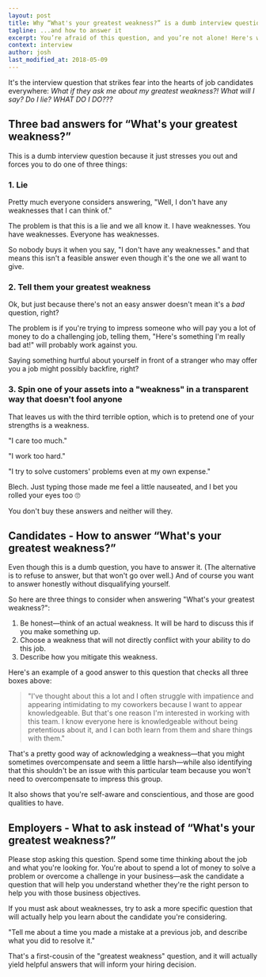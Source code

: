 ```yaml
---
layout: post
title: Why “What's your greatest weakness?” is a dumb interview question
tagline: ...and how to answer it
excerpt: You’re afraid of this question, and you’re not alone! Here's why it's a dumb question and how you can answer it without tanking your job interview.
context: interview
author: josh
last_modified_at: 2018-05-09
---
```

It's the interview question that strikes fear into the hearts of job candidates everywhere: _What if they ask me about my greatest weakness?! What will I say? Do I lie? WHAT DO I DO???_

## Three bad answers for “What's your greatest weakness?”

This is a dumb interview question because it just stresses you out and forces you to do one of three things:

### 1. Lie

Pretty much everyone considers answering, "Well, I don't have any weaknesses that I can think of."

The problem is that this is a lie and we all know it. I have weaknesses. You have weaknesses. Everyone has weaknesses.

So nobody buys it when you say, "I don't have any weaknesses." and that means this isn't a feasible answer even though it's the one we all want to give.

### 2. Tell them your greatest weakness

Ok, but just because there's not an easy answer doesn't mean it's a _bad_ question, right?

The problem is if you're trying to impress someone who will pay you a lot of money to do a challenging job, telling them, "Here's something I'm really bad at!" will probably work against you.

Saying something hurtful about yourself in front of a stranger who may offer you a job might possibly backfire, right?

### 3. Spin one of your assets into a "weakness" in a transparent way that doesn't fool anyone

That leaves us with the third terrible option, which is to pretend one of your strengths is a weakness.

"I care too much."

"I work too hard."

"I try to solve customers' problems even at my own expense."

Blech. Just typing those made me feel a little nauseated, and I bet you rolled your eyes too 🙄

You don't buy these answers and neither will they.

## Candidates - How to answer “What's your greatest weakness?”

Even though this is a dumb question, you have to answer it. (The alternative is to refuse to answer, but that won't go over well.) And of course you want to answer honestly without disqualifying yourself.

So here are three things to consider when answering "What's your greatest weakness?":

1.  Be honest—think of an actual weakness. It will be hard to discuss this if you make something up.
2.  Choose a weakness that will not directly conflict with your ability to do this job.
3.  Describe how you mitigate this weakness.

Here's an example of a good answer to this question that checks all three boxes above:

> "I've thought about this a lot and I often struggle with impatience and appearing intimidating to my coworkers because I want to appear knowledgeable. But that's one reason I'm interested in working with this team. I know everyone here is knowledgeable without being pretentious about it, and I can both learn from them and share things with them."

That's a pretty good way of acknowledging a weakness—that you might sometimes overcompensate and seem a little harsh—while also identifying that this shouldn't be an issue with this particular team because you won't need to overcompensate to impress this group.

It also shows that you're self-aware and conscientious, and those are good qualities to have.

## Employers - What to ask instead of “What's your greatest weakness?”

Please stop asking this question. Spend some time thinking about the job and what you're looking for. You're about to spend a lot of money to solve a problem or overcome a challenge in your business—ask the candidate a question that will help you understand whether they're the right person to help you with those business objectives.

If you must ask about weaknesses, try to ask a more specific question that will actually help you learn about the candidate you're considering.

"Tell me about a time you made a mistake at a previous job, and describe what you did to resolve it."

That's a first-cousin of the "greatest weakness" question, and it will actually yield helpful answers that will inform your hiring decision.

<div class="inline-ad hidden"></div>